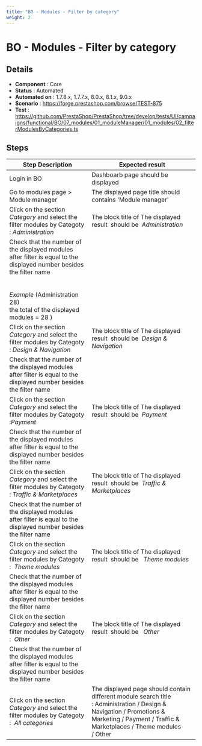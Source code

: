 ```yaml
---
title: "BO - Modules - Filter by category"
weight: 2
---
```


# BO - Modules - Filter by category
## Details
* **Component** : Core
* **Status** : Automated
* **Automated on** : 1.7.8.x, 1.7.7.x, 8.0.x, 8.1.x, 9.0.x
* **Scenario** : https://forge.prestashop.com/browse/TEST-875
* **Test** : https://github.com/PrestaShop/PrestaShop/tree/develop/tests/UI/campaigns/functional/BO/07_modules/01_moduleManager/01_modules/02_filterModulesByCategories.ts

## Steps
| Step Description | Expected result |
| ----- | ----- |
| Login in BO | Dashboarb page should be displayed |
| Go to modules page > Module manager | The displayed page title should contains 'Module manager' |
| Click on the section *Category* and select the filter modules by Categoty : *Administration* | The block title of The displayed result  should be  *Administration* |
| Check that the number of the displayed modules after filter is equal to the displayed number besides the filter name<br><br> <br>*Example* (Administration 28) <br>the total of the displayed modules = 28 ) |  |
| Click on the section *Category* and select the filter modules by Categoty : *Design & Navigation* | The block title of The displayed result  should be  *Design & Navigation* |
| Check that the number of the displayed modules after filter is equal to the displayed number besides the filter name |  |
| Click on the section *Category* and select the filter modules by Categoty :*Payment* | The block title of The displayed result  should be  *Payment* |
| Check that the number of the displayed modules after filter is equal to the displayed number besides the filter name |  |
| Click on the section *Category* and select the filter modules by Categoty : *Traffic & Marketplaces* | The block title of The displayed result  should be  *Traffic & Marketplaces* |
| Check that the number of the displayed modules after filter is equal to the displayed number besides the filter name |  |
| Click on the section *Category* and select the filter modules by Categoty :  *Theme modules* | The block title of The displayed result  should be   *Theme modules* |
| Check that the number of the displayed modules after filter is equal to the displayed number besides the filter name |  |
| Click on the section *Category* and select the filter modules by Categoty :  *Other* | The block title of The displayed result  should be   *Other* |
| Check that the number of the displayed modules after filter is equal to the displayed number besides the filter name |  |
| Click on the section *Category* and select the filter modules by Categoty :  *All categories* | The displayed page should contain different module search title : Administration / Design & Navigation / Promotions & Marketing / Payment / Traffic & Marketplaces / Theme modules / Other |